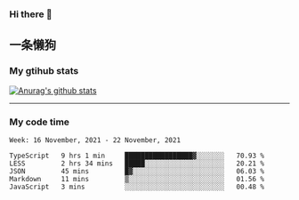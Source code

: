 ### Hi there 👋

## 一条懒狗
<!--
**kiss-me-quickly/kiss-me-quickly** is a ✨ _special_ ✨ repository because its `README.md` (this file) appears on your GitHub profile.

Here are some ideas to get you started:

- 🔭 I’m currently working on ...
- 🌱 I’m currently learning ...
- 👯 I’m looking to collaborate on ...
- 🤔 I’m looking for help with ...
- 💬 Ask me about ...
- 📫 How to reach me: ...
- 😄 Pronouns: ...
- ⚡ Fun fact: ...
-->


### My gtihub stats

[![Anurag's github stats](https://github-readme-stats.vercel.app/api?username=kiss-me-quickly)](https://github.com/anuraghazra/github-readme-stats)

***

### My code time

<!--START_SECTION:waka-->
```text
Week: 16 November, 2021 - 22 November, 2021

TypeScript   9 hrs 1 min     █████████████████▓░░░░░░░   70.93 % 
LESS         2 hrs 34 mins   █████░░░░░░░░░░░░░░░░░░░░   20.21 % 
JSON         45 mins         █▓░░░░░░░░░░░░░░░░░░░░░░░   06.03 % 
Markdown     11 mins         ▒░░░░░░░░░░░░░░░░░░░░░░░░   01.56 % 
JavaScript   3 mins          ░░░░░░░░░░░░░░░░░░░░░░░░░   00.48 % 
```
<!--END_SECTION:waka-->

